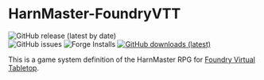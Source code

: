 # HarnMaster-FoundryVTT

![GitHub release (latest by date)](https://img.shields.io/github/v/release/toastygm/HarnMaster-FoundryVTT)  
![GitHub issues](https://img.shields.io/github/issues-raw/toastygm/HarnMaster-FoundryVTT)
![Forge Installs](https://img.shields.io/badge/dynamic/json?label=Forge%20Installs&query=package.installs&suffix=%25&url=https%3A%2F%2Fforge-vtt.com%2Fapi%2Fbazaar%2Fpackage%2Fhm)
[![GitHub downloads (latest)](<https://img.shields.io/badge/dynamic/json?label=Downloads@latest&query=assets[?(@.name.includes('zip'))].download_count&url=https://api.github.com/repos/toastygm/HarnMaster-FoundryVTT/releases/latest&color=green>)](https://github.com/toastygm/HarnMaster-FoundryVTT/releases/latest)

This is a game system definition of the HarnMaster RPG for [Foundry Virtual Tabletop](http://foundryvtt.com/).
